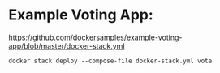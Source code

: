 # Example Voting App:
https://github.com/dockersamples/example-voting-app/blob/master/docker-stack.yml

```
docker stack deploy --compose-file docker-stack.yml vote
```
